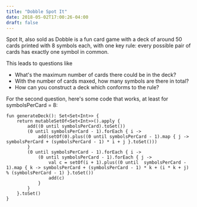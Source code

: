 ```yaml
---
title: "Dobble Spot It"
date: 2018-05-02T17:00:26-04:00
draft: false
---
```


Spot It, also sold as Dobble is a fun card game with a deck of around 50 cards printed with 8 symbols each, with one key rule:  every possible pair of cards has exactly one symbol in common.

This leads to questions like

* What's the maximum number of cards there could be in the deck?
* With the number of cards maxed, how many symbols are there in total?
* How can you construct a deck which conforms to the rule?

For the second question, here's some code that works, at least for symbolsPerCard = 8:

    fun generateDeck(): Set<Set<Int>> {
        return mutableSetOf<Set<Int>>().apply {
            add((0 until symbolsPerCard).toSet())
            (0 until symbolsPerCard - 1).forEach { i ->
                add(setOf(0).plus((0 until symbolsPerCard - 1).map { j -> symbolsPerCard + (symbolsPerCard - 1) * i + j }.toSet()))
            }
            (0 until symbolsPerCard - 1).forEach { i ->
                (0 until symbolsPerCard - 1).forEach { j ->
                    val c = setOf(i + 1).plus((0 until  symbolsPerCard - 1).map { k -> symbolsPerCard + (symbolsPerCard - 1) * k + (i * k + j) % (symbolsPerCard - 1) }.toSet())
                    add(c)
                }
            }
        }.toSet()
    }